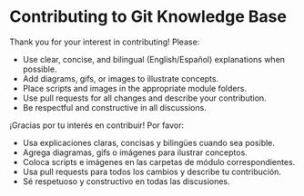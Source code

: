 # Contributing to Git Knowledge Base

Thank you for your interest in contributing! Please:
- Use clear, concise, and bilingual (English/Español) explanations when possible.
- Add diagrams, gifs, or images to illustrate concepts.
- Place scripts and images in the appropriate module folders.
- Use pull requests for all changes and describe your contribution.
- Be respectful and constructive in all discussions.

¡Gracias por tu interés en contribuir! Por favor:
- Usa explicaciones claras, concisas y bilingües cuando sea posible.
- Agrega diagramas, gifs o imágenes para ilustrar conceptos.
- Coloca scripts e imágenes en las carpetas de módulo correspondientes.
- Usa pull requests para todos los cambios y describe tu contribución.
- Sé respetuoso y constructivo en todas las discusiones.
